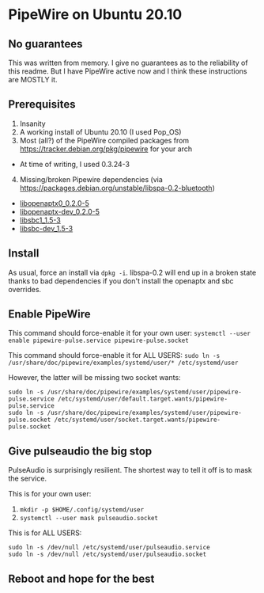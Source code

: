 # PipeWire on Ubuntu 20.10

## No guarantees

This was written from memory. I give no guarantees as to the reliability of this readme. But I have PipeWire active now and I think these instructions are MOSTLY it.

## Prerequisites

1. Insanity
2. A working install of Ubuntu 20.10 (I used Pop_OS)
3. Most (all?) of the PipeWire compiled packages from https://tracker.debian.org/pkg/pipewire for your arch
  * At time of writing, I used 0.3.24-3
4. Missing/broken Pipewire dependencies (via https://packages.debian.org/unstable/libspa-0.2-bluetooth)
  * [libopenaptx0_0.2.0-5](https://packages.debian.org/sid/libopenaptx0)
  * [libopenaptx-dev_0.2.0-5](https://packages.debian.org/sid/libopenaptx-dev)
  * [libsbc1_1.5-3](https://packages.debian.org/sid/libsbc1)
  * [libsbc-dev_1.5-3](https://packages.debian.org/sid/libsbc-dev)

## Install

As usual, force an install via `dpkg -i`. libspa-0.2 will end up in a broken state thanks to bad dependencies if you don't install the openaptx and sbc overrides.

## Enable PipeWire

This command should force-enable it for your own user:
`systemctl --user enable pipewire-pulse.service pipewire-pulse.socket`

This command should force-enable it for ALL USERS:
`sudo ln -s /usr/share/doc/pipewire/examples/systemd/user/* /etc/systemd/user`

However, the latter will be missing two socket wants:

```
sudo ln -s /usr/share/doc/pipewire/examples/systemd/user/pipewire-pulse.service /etc/systemd/user/default.target.wants/pipewire-pulse.service
sudo ln -s /usr/share/doc/pipewire/examples/systemd/user/pipewire-pulse.socket /etc/systemd/user/socket.target.wants/pipewire-pulse.socket
```

## Give pulseaudio the big stop

PulseAudio is surprisingly resilient. The shortest way to tell it off is to mask the service.

This is for your own user:
1. `mkdir -p $HOME/.config/systemd/user`
2. `systemctl --user mask pulseaudio.socket`

This is for ALL USERS:

```
sudo ln -s /dev/null /etc/systemd/user/pulseaudio.service
sudo ln -s /dev/null /etc/systemd/user/pulseaudio.socket
```

## Reboot and hope for the best

